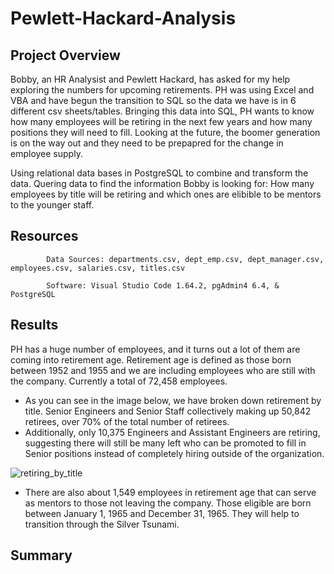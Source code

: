 # Pewlett-Hackard-Analysis
## Project Overview
Bobby, an HR Analysist and Pewlett Hackard, has asked for my help exploring the numbers for upcoming retirements. PH was using Excel and VBA and have begun the transition to SQL so the data we have is in 6 different csv sheets/tables. Bringing this data into SQL, PH wants to know how many employees will be retiring in the next few years and how many positions they will need to fill. Looking at the future, the boomer generation is on the way out and they need to be prepapred for the change in employee supply.

Using relational data bases in PostgreSQL to combine and transform the data. Quering data to find the information Bobby is looking for: How many employees by title will be retiring and which ones are elibible to be mentors to the younger staff.

## Resources
            Data Sources: departments.csv, dept_emp.csv, dept_manager.csv, employees.csv, salaries.csv, titles.csv
            
            Software: Visual Studio Code 1.64.2, pgAdmin4 6.4, & PostgreSQL
## Results
PH has a huge number of employees, and it turns out a lot of them are coming into retirement age. Retirement age is defined as those born between 1952 and 1955 and we are including employees who are still with the company. Currently a total of 72,458 employees.

- As you can see in the image below, we have broken down retirement by title. Senior Engineers and Senior Staff collectively making up 50,842 retirees, over 70% of the total number of retirees.
- Additionally, only 10,375 Engineers and Assistant Engineers are retiring, suggesting there will still be many left who can be promoted to fill in Senior positions instead of completely hiring outside of the organization.

![retiring_by_title](https://user-images.githubusercontent.com/96352625/154891325-a05b18f0-8ca6-459f-8a73-114d90b73e44.png)

- There are also about 1,549 employees in retirement age that can serve as mentors to those not leaving the company. Those eligible are born between January 1, 1965 and December 31, 1965. They will help to transition through the Silver Tsunami.

## Summary
